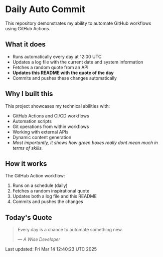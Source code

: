 # Daily Auto Commit
This repository demonstrates my ability to automate GitHub workflows using GitHub Actions.
## What it does
- Runs automatically every day at 12:00 UTC
- Updates a log file with the current date and system information
- Fetches a random quote from an API
- **Updates this README with the quote of the day**
- Commits and pushes these changes automatically
## Why I built this
This project showcases my technical abilities with:
- GitHub Actions and CI/CD workflows
- Automation scripts
- Git operations from within workflows
- Working with external APIs
- Dynamic content generation
- *Most importantly, it shows how green boxes really dont mean much in terms of skills.*
## How it works
The GitHub Action workflow:
1. Runs on a schedule (daily)
2. Fetches a random inspirational quote
3. Updates both a log file and this README
4. Commits and pushes the changes
## Today's Quote

> Every day is a chance to automate something new.
>
> — *A Wise Developer*

Last updated: Fri Mar 14 12:40:23 UTC 2025
